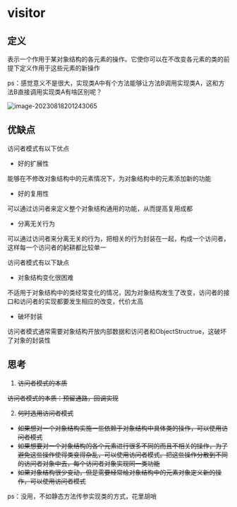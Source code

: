 # visitor

## 定义

表示一个作用于某对象结构的各元素的操作。它使你可以在不改变各元素的类的前提下定义作用于这些元素的新操作

ps：感觉意义不是很大，实现类A中有个方法能够让方法B调用实现类A，这和方法B直接调用实现类A有啥区别呢？

![image-20230818201243065](https://cdn.jsdelivr.net/gh/zhecks/static_resources/images/202308182012339.png)

## 优缺点

访问者模式有以下优点

* 好的扩展性

能够在不修改对象结构中的元素情况下，为对象结构中的元素添加新的功能

* 好的复用性

可以通过访问者来定义整个对象结构通用的功能，从而提高复用成都

* 分离无关行为

可以通过访问者来分离无关的行为，把相关的行为封装在一起，构成一个访问者，这样每一个访问者的躬耕都比较单一

访问者模式有以下缺点

* 对象结构变化很困难

不适用于对象结构中的类经常变化的情况，因为对象结构发生了改变，访问者的接口和访问者的实现都要发生相应的改变，代价太高

* 破坏封装

访问者模式通常需要对象结构开放内部数据和访问者和ObjectStructrue，这破坏了对象的封装性

## 思考

1. ~~访问者模式的本质~~

~~访问者模式的本质：预留通路，回调实现~~

2. ~~何时选用访问者模式~~
* ~~如果想对一个对象结构实施一些依赖于对象结构中具体类的操作，可以使用访问者模式~~
* ~~如果想要对一个对象结构的各个元素进行很多不同的而且不相关的操作，为了避免这些操作使得类变得杂乱，可以使用访问者模式。把这些操作分散到不同的访问者对象中去，每个访问者对象实现同一类功能~~
* ~~如果对象结构很少变动，但是需要经常给对象结构中的元素对象定义新的操作，可以使用访问者模式~~

ps：没用，不如静态方法传参实现类的方式，花里胡哨